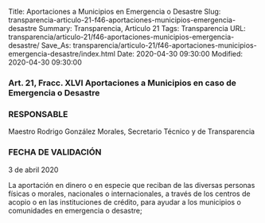 Title: Aportaciones a Municipios en Emergencia o Desastre
Slug: transparencia-articulo-21-f46-aportaciones-municipios-emergencia-desastre
Summary: Transparencia, Artículo 21
Tags: Transparencia
URL: transparencia/articulo-21/f46-aportaciones-municipios-emergencia-desastre/
Save_As: transparencia/articulo-21/f46-aportaciones-municipios-emergencia-desastre/index.html
Date: 2020-04-30 09:30:00
Modified: 2020-04-30 09:30:00


### Art. 21, Fracc. XLVI Aportaciones a Municipios en caso de Emergencia o Desastre

### RESPONSABLE

Maestro Rodrigo González Morales, Secretario Técnico y de Transparencia

### FECHA DE VALIDACIÓN

3 de abril 2020

La aportación en dinero o en especie que reciban de las diversas personas físicas o morales, nacionales o internacionales, a través de los centros de acopio o en las instituciones de crédito, para ayudar a los municipios o comunidades en emergencia o desastre; 


